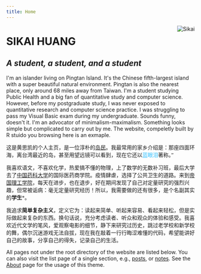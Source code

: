 ```yaml
---
title: Home
---
```

<img src="/./_index_files/home_logo.png" style="max-width:15%;min-width:40px;float:right;" alt="Sikai" />

# SIKAI HUANG
## _A student, a student, and a student_

I'm an islander living on Pingtan Island. It's the Chinese fifth-largest island with a super beautiful natural environment. Pingtan is also the nearest place, only around 68 miles away from Taiwan. I'm a student studying Public Health and a big fan of quantitative study and computer science. However, before my postgraduate study, I was never exposed to quantitative research and computer science practice. I was struggling to pass my Visual Basic exam during my undergraduate. Sounds funny, doesn't it. I'm an advocator of minimalism-maximalism. Something looks simple but complicated to carry out by me. The website, compeletly built by R stuido you browsing here is an exmaple.


<span style="font-family:楷体;"> 这是黄思凯的个人主页，是一位淳朴的[岛民](https://www.ptnet.cn/)。我最常用的家乡介绍是：那座四面环海，离台湾最近的岛，甚至用望远镜可以看到，现在它还以<span style="color:#33C0FF;">蓝眼泪</span>著称。”

<span style="font-family:楷体;"> 我喜欢语文，不喜欢化学，热爱搞不懂的物理，上了数学的无数补习班，最后大学去了[中国药科大学](https://www.cpu.edu.cn)的国际医药商学院。疫情肆虐，选择了公共卫生的道路。来到[帝国理工学院](https://www.imperial.ac.uk/)，每天在进步，也在退步，好在期间发现了自己对定量研究的强烈兴趣，但常被诟病：毫无定量研究经历！所以，我需要做的还有很多，是个名副其实的**学生***。</span>

<span style="font-family:楷体;"> 我追求**简单复杂主义**，定义它为：读起来简单、听起来容易、看起来轻松，但是实际做起来复杂的东西。换句话说，充分考虑读者、听众和观众的体验和感受。我喜欢近代文学的笔风，爱观察电影的细节，静下来研究过历史，跳过老学校和新学校的舞，偶尔沉迷游戏无法自拔，现在我在敲着一行行晦涩难懂的代码，希望能讲好自己的故事，分享自己的得失，记录自己的生活。

All pages not under the root directory of the website are listed below. You can also visit the list page of a single section, e.g., [posts](/post/), or [notes](/note/). See the [About](/about/) page for the usage of this theme.
